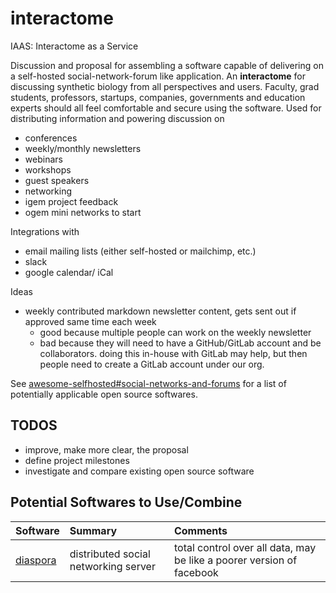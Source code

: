 # interactome
IAAS: Interactome as a Service

Discussion and proposal for assembling a software capable of delivering on a self-hosted social-network-forum like application. An **interactome** for discussing synthetic biology from all perspectives and users. Faculty, grad students, professors, startups, companies, governments and education experts should all feel comfortable and secure using the software. Used for distributing information and powering discussion on

- conferences
- weekly/monthly newsletters
- webinars
- workshops
- guest speakers
- networking
- igem project feedback
- ogem mini networks to start

Integrations with
- email mailing lists (either self-hosted or mailchimp, etc.)
- slack
- google calendar/ iCal


Ideas
- weekly contributed markdown newsletter content, gets sent out if approved same time each week
  * good because multiple people can work on the weekly newsletter
  * bad because they will need to have a GitHub/GitLab account and be collaborators. doing this in-house with GitLab may help, but then people need to create a GitLab account under our org. 

See [awesome-selfhosted#social-networks-and-forums](https://github.com/Kickball/awesome-selfhosted#social-networks-and-forums) for a list of potentially applicable open source softwares.

## TODOS
- improve, make more clear, the proposal
- define project milestones
- investigate and compare existing open source software

## Potential Softwares to Use/Combine

| Software | Summary | Comments |
|:---------|:--------|:---------|
| [diaspora][diaspora] | distributed social networking server | total control over all data, may be like a poorer version of facebook |

[diaspora]: https://diasporafoundation.org/

